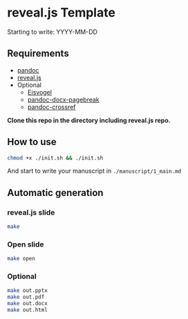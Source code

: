 # reveal.js Template

Starting to write: YYYY-MM-DD

## Requirements

- [pandoc](https://github.com/jgm/pandoc)
- [reveal.js](https://github.com/hakimel/reveal.js)
- Optional
  - [Eisvogel](https://github.com/Wandmalfarbe/pandoc-latex-template)
  - [pandoc-docx-pagebreak](https://pypi.org/project/pandoc-docx-pagebreak/)
  - [pandoc-crossref](https://github.com/lierdakil/pandoc-crossref)

**Clone this repo in the directory including reveal.js repo.**

## How to use

```sh
chmod +x ./init.sh && ./init.sh
```

And start to write your manuscript in `./manuscript/1_main.md`

## Automatic generation

### reveal.js slide

```sh
make
```

### Open slide

```sh
make open
```

### Optional

```sh
make out.pptx
make out.pdf
make out.docx
make out.html
```

<!-- vim: set foldmethod=marker : -->
